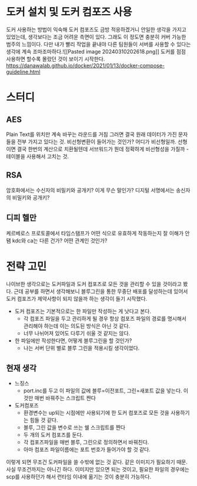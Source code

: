 # 도커 설치 및 도커 컴포즈 사용
도커 사용하는 방법이 익숙해 도커 컴포즈도 금방 적응하겠거니 안일한 생각을 가지고 있었는데, 생각보다는 조금 어려운 측면이 있다.
그래도 이 정도면 충분히 커버 가능한 범주의 느낌이다.
다만 내가 빨리 작업을 끝내야 다른 팀원들이 서버를 사용할 수 있다는 생각에 계속 조마조마하다.![[Pasted image 20240310202618.png]]
도커를 점점 사용하면 할수록 몰랐던 것이 보이기 시작한다. 
https://danawalab.github.io/docker/2021/01/13/docker-compose-guideline.html
# 스터디
## AES
Plain Text를 위치만 계속 바꾸는 라운드를 거침
그러면 결국 원래 데이터가 가진 문자들을 전부 가지고 있다는 것.
비선형변환이 들어가는 것인가? 어디가 비선형일까. 선형이면 결국 한번의 계산으로 치환될텐데
서브워드가 뭔데 정확하게 비선형성을 가질까 - 테이블을 사용해서 고치는 것.

## RSA
암호화에서는 수신자의 비밀키와 공개키? 이게 무슨 말인가?
디지털 서명에서는 송신자의 비밀키와 공개키?

## 디피 헬만

케르베로스 프로토콜에서 타임스탬프가 어떤 식으로 유효하게 작동하는지 잘 이해가 안됌
kdc와 ca는 다른 건가? 어떤 관계인 것인가?

# 전략 고민
나이브한 생각으로는 도커파일과 도커 컴포즈로 모든 것을 관리할 수 있을 것이라고 봤다.
근데 공부를 하면서 생각해보니 블루그린을 통한 무중단 배포를 달성하는데 있어서 도커 컴포즈가 제약사항이 되지 않을까 하는 생각이 들기 시작했다.
- 도커 컴포즈는 기본적으로는 한 파일만 작성하는 게 낫다고 본다. 
	- 각 컴포즈 파일을 두고 관리하게 될 경우 항상 컴포즈 파일의 경로를 명시해서 관리해야 하는데 이는 의도된 방식은 아닌 것 같다.
	- 너무 나뉘어져 있어도 다루기 쉬울 것 같지는 않다.
- 한 파일에만 작성한다면, 어떻게 블루그린을 할 것인가?
	- 나는 서버 단위 별로 블루 그린을 적용시킬 생각이었다. 

## 현재 생각
- 느징스
	- port.inc를 두고 이 파일의 값에 블루=이전포트, 그린=새포트 값을 넣는다. 이것만 매번 바꿔주는 스크립트 짠다
- 도커컴포즈
	- 환경변수는 up되는 시점에만 사용되기에 한 도커 컴포즈로 모든 것을 사용하기는 힘들 것 같다.
	- 블루, 그린 값을 변수로 쓰는 쉘 스크립트를 짠다
	- 두 개의 도커 컴포즈를 둔다. 
	- 각 컴포즈파일을 매번 블루, 그린으로 정의하면서 바꿔친다.
	- 아마 컴포즈 파일이름에는 포트 번호가 들어가야 할 것 같다. 

이렇게 되면 무조건 도커파일을 쓸 수밖에 없는 것 같다. 같은 이미지가 필요하기 때문.
사실 무조건까지는 아니긴 하다. 이미지만 있으면 되는 것이고, 필요한 파일의 경우에는 scp를 사용하던가 해서 런타임 이내에 옮기는 것이 충분히 가능하다. 